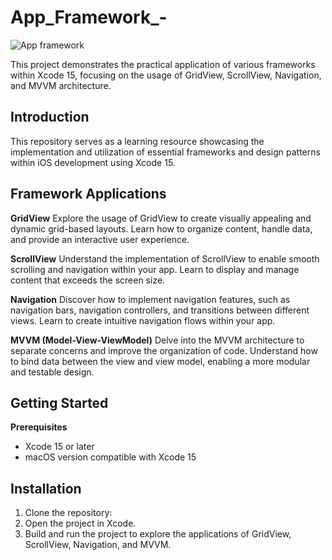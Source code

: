 # App_Framework_-

![App framework](https://user-images.githubusercontent.com/53512559/283728508-fba33944-6e5e-4535-bf8d-d971027e039f.png)

This project demonstrates the practical application of various frameworks within Xcode 15, focusing on the usage of GridView, ScrollView, Navigation, and MVVM architecture.

## Introduction
This repository serves as a learning resource showcasing the implementation and utilization of essential frameworks and design patterns within iOS development using Xcode 15.

## Framework Applications
**GridView**
Explore the usage of GridView to create visually appealing and dynamic grid-based layouts. Learn how to organize content, handle data, and provide an interactive user experience.

**ScrollView**
Understand the implementation of ScrollView to enable smooth scrolling and navigation within your app. Learn to display and manage content that exceeds the screen size.

**Navigation**
Discover how to implement navigation features, such as navigation bars, navigation controllers, and transitions between different views. Learn to create intuitive navigation flows within your app.

**MVVM (Model-View-ViewModel)**
Delve into the MVVM architecture to separate concerns and improve the organization of code. Understand how to bind data between the view and view model, enabling a more modular and testable design.

## Getting Started
**Prerequisites**


- Xcode 15 or later
- macOS version compatible with Xcode 15

## Installation
1. Clone the repository:
2. Open the project in Xcode.
3. Build and run the project to explore the applications of GridView, ScrollView, Navigation, and MVVM.




